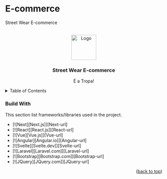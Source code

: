 # E-commerce
Street Wear E-commerce
<a name="readme-top"></a>


<!-- PROJECT LOGO -->
<br />
<div align="center">
  <!-- this bit keeps the logo pic -->
  <a href="https://github.com/othneildrew/Best-README-Template">
    <img src="assets/images/logo_square.jpeg" alt="Logo" width="80" height="80">
  </a>

  <h3 align="center">Street Wear E-commerce</h3>

  <p align="center">
    É a Tropa!
  </p>
</div>


<!-- TABLE OF CONTENTS -->
<details>
  <summary>Table of Contents</summary>
  <ol>
    <li>
      <a href="#about-the-project">Project Goals</a>
    </li>
    <li><a href="#built-with">Built With</a></li>
    </li>
    <li><a href="#usage">Structure</a></li>
    <ul>
      <li><a href="#">Home Page</a></li>
      <li><a href="#">To be defined</a></li>
      <li><a href="#">To be defined</a></li>
      <li><a href="#">To be defined</a></li>
      <li><a href="#">To be defined</a></li>
    </ul>
    <li><a href="#contributing">Features</a></li>
    <li><a href="#license">License</a></li>
    <li><a href="#contact">Contact</a></li>
    <li><a href="#acknowledgments">Acknowledgments</a></li>
  </ol>
</details>



### Build With 

This section list frameworks/libraries used in the project. 

* [![Next][Next.js]][Next-url]
* [![React][React.js]][React-url]
* [![Vue][Vue.js]][Vue-url]
* [![Angular][Angular.io]][Angular-url]
* [![Svelte][Svelte.dev]][Svelte-url]
* [![Laravel][Laravel.com]][Laravel-url]
* [![Bootstrap][Bootstrap.com]][Bootstrap-url]
* [![JQuery][JQuery.com]][JQuery-url]

<p align="right">(<a href="#readme-top">back to top</a>)</p>
